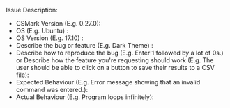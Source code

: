 Issue Description:

* CSMark Version (E.g. 0.27.0):
* OS (E.g. Ubuntu) :
* OS Version (E.g. 17.10) :
* Describe the bug or feature (E.g. Dark Theme) :
* Describe how to reproduce the bug (E.g. Enter 1 followed by a lot of 0s.) or Describe how the feature you're requesting should work (E.g. The user should be able to click on a button to save their results to a CSV file):
* Expected Behaviour (E.g. Error message showing that an invalid command was entered.):
* Actual Behaviour (E.g. Program loops infinitely): 
